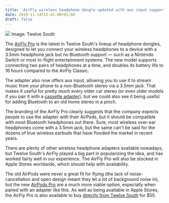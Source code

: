 ```yaml
---
title: 'AirFly wireless headphone dongle updated with aux input support'
date: 2019-11-14T15:41:00+01:00
draft: false
---
```


![](https://cdn.vox-cdn.com/thumbor/4_lp4BUzt_Z9-hHXI4gTZwzrDIU=/0x2:6500x4335/1310x873/cdn.vox-cdn.com/uploads/chorus_image/image/65698971/12S_AirFly_LSplane_HiRes.0.jpg) Image: Twelve South

The [AirFly Pro](https://www.twelvesouth.com/products/airfly?variant=30720749109305) is the latest in Twelve South's lineup of headphone dongles, designed to let you connect your wireless headphones to a device with a 3.5mm headphone jack but no Bluetooth support — such as a Nintendo Switch or most in-flight entertainment systems. The new model supports connecting two pairs of headphones at a time, and doubles its battery life to 16 hours compared to the AirFly Classic.

The adapter also now offers aux input, allowing you to use it to stream music from your phone to a non-Bluetooth stereo via a 3.5mm jack. That makes it useful for pretty much every older car stereo (or even older models if you pair it with a [cassette adapter](https://www.vice.com/en_us/article/gyz9j7/the-car-cassette-adapter-was-an-unsung-hero-at-the-dawn-of-the-digital-age)), but we could also see it being useful for adding Bluetooth to an old home stereo in a pinch.

The branding of the AirFly Pro clearly suggests that the company expects people to use the adapter with their AirPods, but it should be compatible with most Bluetooth headphones out there. Sure, most wireless over-ear headphones come with a 3.5mm jack, but the same can't be said for the dozens of true wireless earbuds that have flooded the market in recent years.

There are plenty of other wireless headphone adapters available nowadays, but Twelve South's AirFly played a big part in popularizing the idea, and has worked fairly well in our experience. The AirFly Pro will also be stocked in Apple Stores worldwide, which should help with availability.

The old AirPods were never a great fit for flying (the lack of noise-cancellation and open design meant they let a lot of background noise in), but the new [AirPods Pro](https://www.theverge.com/2019/11/1/20942472/apple-airpods-pro-review-design-price-specs-features-noise-cancellation) are a much more viable option, especially when paired with an adapter like this. As well as being available in Apple Stores, the AirFly Pro is also available to buy [directly from Twelve South](https://www.twelvesouth.com/products/airfly?variant=30720749109305) for $55.